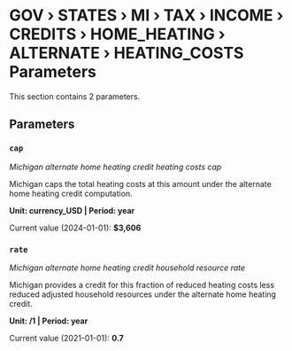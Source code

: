 # GOV › STATES › MI › TAX › INCOME › CREDITS › HOME_HEATING › ALTERNATE › HEATING_COSTS Parameters

This section contains 2 parameters.

## Parameters

### `cap`
*Michigan alternate home heating credit heating costs cap*

Michigan caps the total heating costs at this amount under the alternate home heating credit computation.

**Unit: currency_USD | Period: year**

Current value (2024-01-01): **$3,606**


### `rate`
*Michigan alternate home heating credit household resource rate*

Michigan provides a credit for this fraction of reduced heating costs less reduced adjusted household resources under the alternate home heating credit.

**Unit: /1 | Period: year**

Current value (2021-01-01): **0.7**

